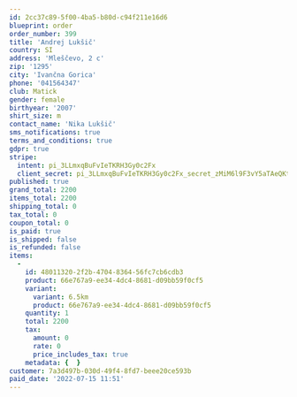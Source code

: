 ```yaml
---
id: 2cc37c89-5f00-4ba5-b80d-c94f211e16d6
blueprint: order
order_number: 399
title: 'Andrej Lukšič'
country: SI
address: 'Mleščevo, 2 c'
zip: '1295'
city: 'Ivančna Gorica'
phone: '041564347'
club: Matick
gender: female
birthyear: '2007'
shirt_size: m
contact_name: 'Nika Lukšič'
sms_notifications: true
terms_and_conditions: true
gdpr: true
stripe:
  intent: pi_3LLmxqBuFvIeTKRH3Gy0c2Fx
  client_secret: pi_3LLmxqBuFvIeTKRH3Gy0c2Fx_secret_zMiM6l9F3vY5aTAeQKt6gdorD
published: true
grand_total: 2200
items_total: 2200
shipping_total: 0
tax_total: 0
coupon_total: 0
is_paid: true
is_shipped: false
is_refunded: false
items:
  -
    id: 48011320-2f2b-4704-8364-56fc7cb6cdb3
    product: 66e767a9-ee34-4dc4-8681-d09bb59f0cf5
    variant:
      variant: 6.5km
      product: 66e767a9-ee34-4dc4-8681-d09bb59f0cf5
    quantity: 1
    total: 2200
    tax:
      amount: 0
      rate: 0
      price_includes_tax: true
    metadata: {  }
customer: 7a3d497b-030d-49f4-8fd7-beee20ce593b
paid_date: '2022-07-15 11:51'
---
```

